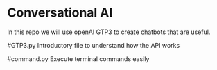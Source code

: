 # Conversational AI 
In this repo we will use openAI GTP3 to create chatbots that are useful.

#GTP3.py
Introductory file to understand how the API works

#command.py
Execute terminal commands easily 
